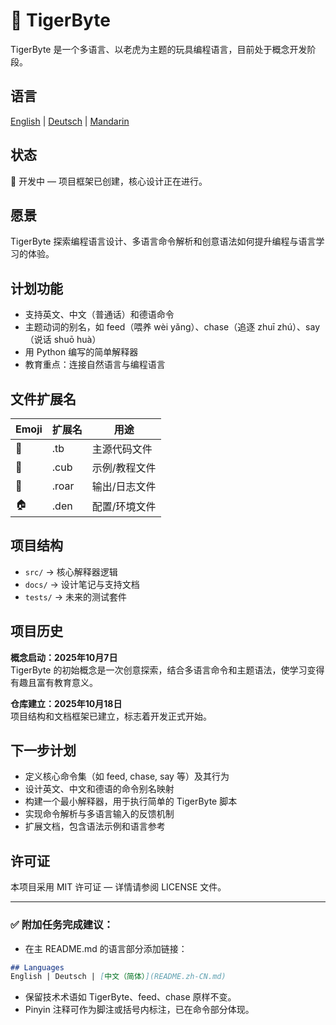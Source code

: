 # 🐯 TigerByte

TigerByte 是一个多语言、以老虎为主题的玩具编程语言，目前处于概念开发阶段。

## 语言  
[English](./README.md) | [Deutsch](./README.de.md) | [Mandarin](./README.zh-CN.md)

## 状态  
🚧 开发中 — 项目框架已创建，核心设计正在进行。

## 愿景  
TigerByte 探索编程语言设计、多语言命令解析和创意语法如何提升编程与语言学习的体验。

## 计划功能  
- 支持英文、中文（普通话）和德语命令  
- 主题动词的别名，如 feed（喂养 wèi yǎng）、chase（追逐 zhuī zhú）、say（说话 shuō huà）  
- 用 Python 编写的简单解释器  
- 教育重点：连接自然语言与编程语言  

## 文件扩展名  

| Emoji  | 扩展名  | 用途 |
|------- |--------|----- |
| 🐯    | .tb    | 主源代码文件 |
| 🐾    | .cub   | 示例/教程文件 |
| 📣    | .roar  | 输出/日志文件 |
| 🏠    | .den   | 配置/环境文件 |

## 项目结构  

- `src/` → 核心解释器逻辑  
- `docs/` → 设计笔记与支持文档  
- `tests/` → 未来的测试套件  

## 项目历史  

**概念启动：2025年10月7日**  
TigerByte 的初始概念是一次创意探索，结合多语言命令和主题语法，使学习变得有趣且富有教育意义。

**仓库建立：2025年10月18日**  
项目结构和文档框架已建立，标志着开发正式开始。

## 下一步计划  

- 定义核心命令集（如 feed, chase, say 等）及其行为  
- 设计英文、中文和德语的命令别名映射  
- 构建一个最小解释器，用于执行简单的 TigerByte 脚本  
- 实现命令解析与多语言输入的反馈机制  
- 扩展文档，包含语法示例和语言参考  

## 许可证  
本项目采用 MIT 许可证 — 详情请参阅 LICENSE 文件。

---

### ✅ 附加任务完成建议：

- 在主 README.md 的语言部分添加链接：

```markdown
## Languages  
English | Deutsch | [中文（简体）](README.zh-CN.md)
```

- 保留技术术语如 TigerByte、feed、chase 原样不变。
- Pinyin 注释可作为脚注或括号内标注，已在命令部分体现。

